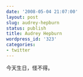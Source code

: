 ```yaml
---
date: '2008-05-04 21:07:00'
layout: post
slug: audrey-hepburn
status: publish
title: Audrey Hepburn
wordpress_id: '323'
categories:
- twitter
---
```


今天生日，怪不得。  


